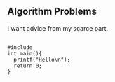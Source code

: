 ## Algorithm Problems
I want advice from my scarce part.
<pre><code>
#include <stdio.h>
int main(){
  printf("Hello\n");
  return 0;
}
</code></pre>

